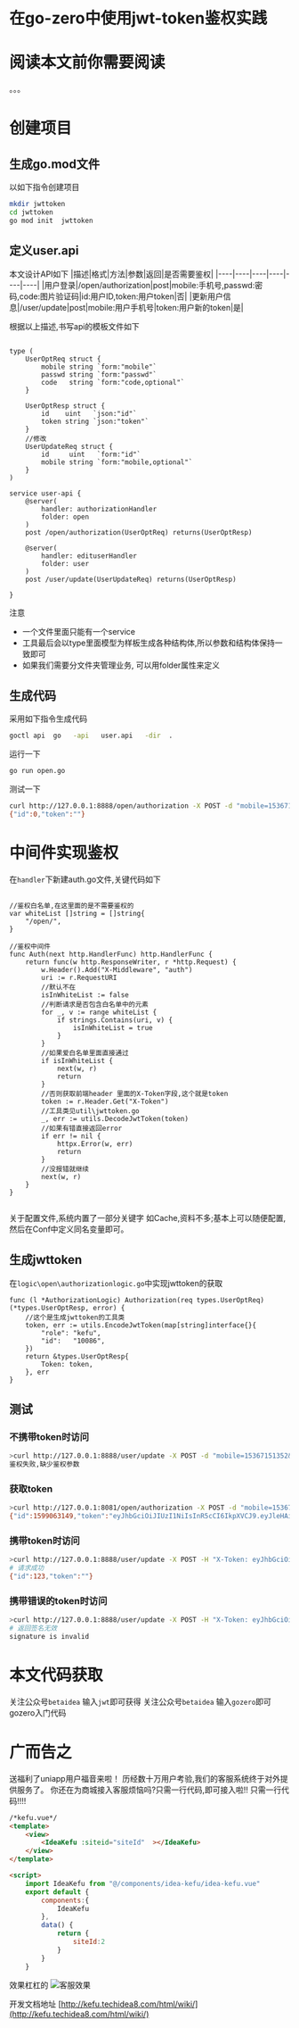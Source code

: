 # 在go-zero中使用jwt-token鉴权实践

# 阅读本文前你需要阅读
。。。

# 创建项目
## 生成go.mod文件
以如下指令创建项目
```bash
mkdir jwttoken
cd jwttoken
go mod init  jwttoken
```
## 定义user.api
本文设计API如下
|描述|格式|方法|参数|返回|是否需要鉴权|
|----|----|----|----|----|----|
|用户登录|/open/authorization|post|mobile:手机号,passwd:密码,code:图片验证码|id:用户ID,token:用户token|否|
|更新用户信息|/user/update|post|mobile:用户手机号|token:用户新的token|是|

根据以上描述,书写api的模板文件如下

```golang

type (
	UserOptReq struct {
		mobile string `form:"mobile"`
		passwd string `form:"passwd"`
		code   string `form:"code,optional"`
	}

	UserOptResp struct {
		id    uint   `json:"id"`
		token string `json:"token"`
	}
	//修改
	UserUpdateReq struct {
		id     uint   `form:"id"`
		mobile string `form:"mobile,optional"`
	}
)

service user-api {
	@server(
		handler: authorizationHandler
		folder: open
	)
	post /open/authorization(UserOptReq) returns(UserOptResp)

	@server(
		handler: edituserHandler
		folder: user
	)
	post /user/update(UserUpdateReq) returns(UserOptResp)
	
}

```
注意
+ 一个文件里面只能有一个service
+ 工具最后会以type里面模型为样板生成各种结构体,所以参数和结构体保持一致即可
+ 如果我们需要分文件夹管理业务, 可以用folder属性来定义
## 生成代码
采用如下指令生成代码
```bash
goctl api  go   -api   user.api   -dir  .
```

运行一下
```bash
go run open.go
```
测试一下
```bash
curl http://127.0.0.1:8888/open/authorization -X POST -d "mobile=15367151352&passwd=123rte&code=asasa"\"passwd\":\"testpwd\",\"code\":\"asdf\"}
{"id":0,"token":""}
```

# 中间件实现鉴权
在`handler`下新建auth.go文件,关键代码如下
```golang

//鉴权白名单,在这里面的是不需要鉴权的
var whiteList []string = []string{
	"/open/",
}

//鉴权中间件
func Auth(next http.HandlerFunc) http.HandlerFunc {
	return func(w http.ResponseWriter, r *http.Request) {
		w.Header().Add("X-Middleware", "auth")
		uri := r.RequestURI
		//默认不在
		isInWhiteList := false
		//判断请求是否包含白名单中的元素
		for _, v := range whiteList {
			if strings.Contains(uri, v) {
				isInWhiteList = true
			}
		}
		//如果爱白名单里面直接通过
		if isInWhiteList {
			next(w, r)
			return
		}
		//否则获取前端header 里面的X-Token字段,这个就是token	
		token := r.Header.Get("X-Token")
		//工具类见util\jwttoken.go
		_, err := utils.DecodeJwtToken(token)
		//如果有错直接返回error
		if err != nil {
			httpx.Error(w, err)
			return
		}
		//没报错就继续
		next(w, r)
	}
}


```
关于配置文件,系统内置了一部分关键字 如Cache,资料不多;基本上可以随便配置,然后在Conf中定义同名变量即可。

## 生成jwttoken
在`logic\open\authorizationlogic.go`中实现jwttoken的获取
```golang
func (l *AuthorizationLogic) Authorization(req types.UserOptReq) (*types.UserOptResp, error) {
	//这个是生成jwttoken的工具类
	token, err := utils.EncodeJwtToken(map[string]interface{}{
		"role": "kefu",
		"id":   "10086",
	})
	return &types.UserOptResp{
		Token: token,
	}, err
}

```


## 测试
### 不携带token时访问
```bash
>curl http://127.0.0.1:8888/user/update -X POST -d "mobile=15367151352&id=123"
鉴权失败,缺少鉴权参数
```
### 获取token
```bash
>curl http://127.0.0.1:8081/open/authorization -X POST -d "mobile=15367151352&passwd=123rte&code=asasa"
{"id":1599063149,"token":"eyJhbGciOiJIUzI1NiIsInR5cCI6IkpXVCJ9.eyJleHAiOjE1OTkzMjIzNDksImlkIjoiMTUzNjcxNTEzNTIifQ.jcdg3c2rdigPO5ZTxcDilVGERAuMIdY9BUmMNX3ZA9c"}
```
### 携带token时访问
```bash
>curl http://127.0.0.1:8888/user/update -X POST -H "X-Token: eyJhbGciOiJIUzI1NiIsInR5cCI6IkpXVCJ9.eyJleHAiOjE1OTkzMjIzNDksImlkIjoiMTUzNjcxNTEzNTIifQ.jcdg3c2rdigPO5ZTxcDilVGERAuMIdY9BUmMNX3ZA9c" -d "mobile=15367151352&id=123"
# 请求成功
{"id":123,"token":""}
```
### 携带错误的token时访问
```bash
>curl http://127.0.0.1:8888/user/update -X POST -H "X-Token: eyJhbGciOiJIUzI1NiIsInR5cCI6IkpXVCJ9.eyJleHAiOjE1OTkzMjIzNDksImlkIjoiMTUzNjcxNTEzNTIifQ.jcdg3c2rdigPO5ZTxcDilVGERAuMIdY9BUmMNX3ZA9c0000" -d "mobile=15367151352&id=123"
# 返回签名无效
signature is invalid
```


# 本文代码获取
关注公众号`betaidea` 输入`jwt`即可获得
关注公众号`betaidea` 输入`gozero`即可gozero入门代码

# 广而告之
送福利了uniapp用户福音来啦！
历经数十万用户考验,我们的客服系统终于对外提供服务了。
你还在为商城接入客服烦恼吗?只需一行代码,即可接入啦!!
只需一行代码!!!!

```html
/*kefu.vue*/
<template>
	<view>
		<IdeaKefu :siteid="siteId"  ></IdeaKefu>
	</view>
</template>

<script>
	import IdeaKefu from "@/components/idea-kefu/idea-kefu.vue"
    export default {
		components:{
			IdeaKefu
		},
		data() {
			return {
				siteId:2
			}
		}
    }   
```
效果杠杠的
![客服效果](http://kefu.techidea8.com/html/wiki/assets/image/vistor-1.png)

开发文档地址
[http://kefu.techidea8.com/html/wiki/](http://kefu.techidea8.com/html/wiki/)